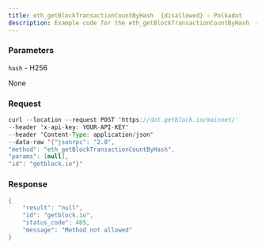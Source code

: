 ```yaml
---
title: eth_getBlockTransactionCountByHash  {disallowed} - Polkadot
description: Example code for the eth_getBlockTransactionCountByHash  {disallowed} json-rpc method. Сomplete guide on how to use eth_getBlockTransactionCountByHash  {disallowed} json-rpc in GetBlock.io Web3 documentation.
---
```


### Parameters


`hash` - H256

None

### Request

``` java
curl --location --request POST 'https://dot.getblock.io/mainnet/' 
--header 'x-api-key: YOUR-API-KEY' 
--header 'Content-Type: application/json' 
--data-raw '{"jsonrpc": "2.0",
"method": "eth_getBlockTransactionCountByHash",
"params": [null],
"id": "getblock.io"}'
```

###  Response

``` java
{
    "result": "null",
    "id": "getblock.io",
    "status_code": 405,
    "message": "Method not allowed"
}
```

